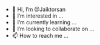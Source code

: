 - 👋 Hi, I’m @Jaiktorsan
- 👀 I’m interested in ...
- 🌱 I’m currently learning ...
- 💞️ I’m looking to collaborate on ...
- 📫 How to reach me ...

<!---
Jaiktorsan/Jaiktorsan is a ✨ special ✨ repository because its `README.md` (this file) appears on your GitHub profile.
You can click the Preview link to take a look at your changes.
--->
